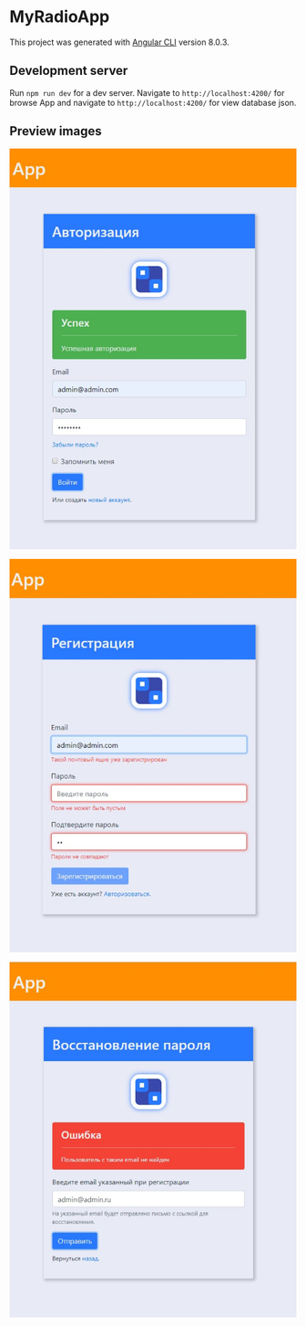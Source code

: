 # MyRadioApp

This project was generated with [Angular CLI](https://github.com/angular/angular-cli) version 8.0.3.

## Development server

Run `npm run dev` for a dev server. Navigate to `http://localhost:4200/` for browse App and navigate to `http://localhost:4200/` for view database json.


## Preview images

![Authorization page](https://github.com/just-website/my-radio-app/blob/master/src/img/auth.jpg "Authorization")

![Regitration page](https://github.com/just-website/my-radio-app/blob/master/src/img/regist.jpg "Regitration")

![Restore password page](https://github.com/just-website/my-radio-app/blob/master/src/img/restore.jpg "Restore")


